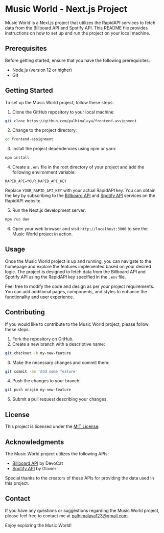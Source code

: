 # Music World - Next.js Project

Music World is a Next.js project that utilizes the RapidAPI services to fetch data from the Billboard API and Spotify API. This README file provides instructions on how to set up and run the project on your local machine.

## Prerequisites

Before getting started, ensure that you have the following prerequisites:

- Node.js (version 12 or higher)
- Git

## Getting Started

To set up the Music World project, follow these steps:

1. Clone the GitHub repository to your local machine:

```bash
git clone https://github.com/palhimalaya/frontend-assignment
```

2. Change to the project directory:

```bash
cd frontend-assignment
```

3. Install the project dependencies using npm or yarn:

```bash
npm install
```

4. Create a `.env` file in the root directory of your project and add the following environment variable:

```plaintext
RAPID_API=YOUR_RAPID_API_KEY
```

Replace `YOUR_RAPID_API_KEY` with your actual RapidAPI key. You can obtain the key by subscribing to the [Billboard API](https://rapidapi.com/DevoCat/api/billboard-api5) and [Spotify API](https://rapidapi.com/Glavier/api/spotify23) services on the RapidAPI website.

5. Run the Next.js development server:

```bash
npm run dev
```

6. Open your web browser and visit `http://localhost:3000` to see the Music World project in action.

## Usage

Once the Music World project is up and running, you can navigate to the homepage and explore the features implemented based on your desired logic. The project is designed to fetch data from the Billboard API and Spotify API using the RapidAPI key specified in the `.env` file.

Feel free to modify the code and design as per your project requirements. You can add additional pages, components, and styles to enhance the functionality and user experience.

## Contributing

If you would like to contribute to the Music World project, please follow these steps:

1. Fork the repository on GitHub.
2. Create a new branch with a descriptive name:

```bash
git checkout -b my-new-feature
```

3. Make the necessary changes and commit them:

```bash
git commit -am 'Add some feature'
```

4. Push the changes to your branch:

```bash
git push origin my-new-feature
```

5. Submit a pull request describing your changes.

## License

This project is licensed under the [MIT License](LICENSE).

## Acknowledgments

The Music World project utilizes the following APIs:

- [Billboard API](https://rapidapi.com/DevoCat/api/billboard-api5) by DevoCat
- [Spotify API](https://rapidapi.com/Glavier/api/spotify23) by Glavier

Special thanks to the creators of these APIs for providing the data used in this project.

## Contact

If you have any questions or suggestions regarding the Music World project, please feel free to contact me at [palhimalaya123@gmail.com](mailto:palhimalaya123@gmail.com).

Enjoy exploring the Music World!
